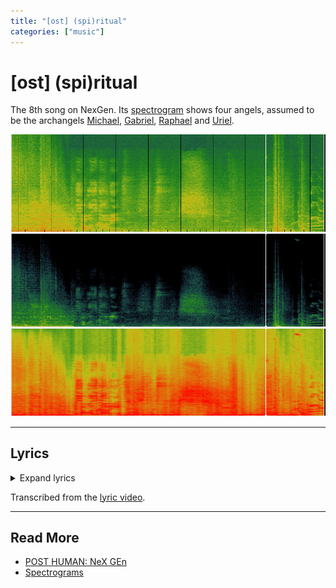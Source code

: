 ```yaml
---
title: "[ost] (spi)ritual"
categories: ["music"]
---
```

# [ost] (spi)ritual

The 8th song on NexGen. Its [spectrogram](spectrograms) shows four angels, assumed to be 
the archangels [Michael](../characters/michael), [Gabriel](../characters/gabriel), 
[Raphael](../characters/raphael) and [Uriel](../characters/uriel).

![img.png](../../Resources/music/websitesongs/spiritual-spectogram-archangels.png)

***

## Lyrics

<details class="lyrics">
<summary>Expand lyrics</summary>

> before me, raphael
> behind me, gabriel
> to my right hand, michael
> to my left hand, uriel
> for about me flames the pentagram
> and within me shines the six rayed star
> before me, raphael
> behind me, gabriel
> to my right hand, michael

</details>

Transcribed from the [lyric video](https://www.youtube.com/watch?v=VlZ79Cx1s7g).

***

## Read More

- [POST HUMAN: NeX GEn](ph-nex-gen)
- [Spectrograms](spectrograms)